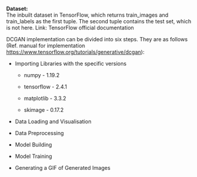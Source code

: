 **Dataset:**<br>
The inbuilt dataset in TensorFlow, which returns train_images and train_labels as the first tuple. The second tuple contains the test set, which is not here. Link: TensorFlow official documentation 

DCGAN implementation can be divided into six steps. They are as follows (Ref. manual for implementation https://www.tensorflow.org/tutorials/generative/dcgan):<br>

* Importing Libraries with the specific versions
  - numpy - 1.19.2

  - tensorflow - 2.4.1

  - matplotlib - 3.3.2

  - skimage - 0.17.2

* Data Loading and Visualisation

* Data Preprocessing

* Model Building

* Model Training

* Generating a GIF of Generated Images
